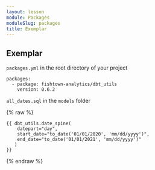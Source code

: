 ```yaml
---
layout: lesson
module: Packages
moduleSlug: packages
title: Exemplar
---
```


## Exemplar

`packages.yml` in the root directory of your project

```
packages:
  - package: fishtown-analytics/dbt_utils
    version: 0.6.2
```

`all_dates.sql` in the `models` folder

{% raw %}
```
{{ dbt_utils.date_spine(
    datepart="day",
    start_date="to_date('01/01/2020', 'mm/dd/yyyy')",
    end_date="to_date('01/01/2021', 'mm/dd/yyyy')"
   )
}}
```
{% endraw %}